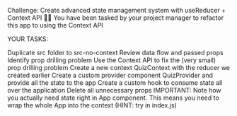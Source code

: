 Challenge: Create advanced state management system with useReducer + Context API
👨‍💼 You have been tasked by your project manager to refactor this app to using the Context API

YOUR TASKS:

Duplicate src folder to src-no-context
Review data flow and passed props
Identify prop drilling problem
Use the Context API to fix the (very small) prop drilling problem
Create a new context QuizContext with the reducer we created earlier
Create a custom provider component QuizProvider and provide all the state to the app
Create a custom hook to consume state all over the application
Delete all unnecessary props
IMPORTANT: Note how you actually need state right in App component. This means you need to wrap the whole App into the context (HINT: try in index.js)
